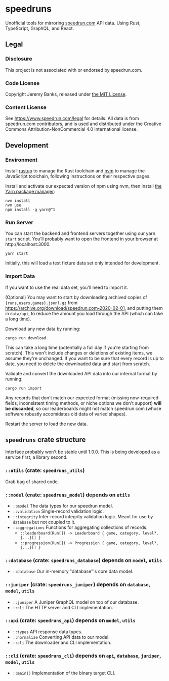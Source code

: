 # speedruns

Unofficial tools for mirroring [speedrun.com](https://www.speedrun.com/) API
data. Using Rust, TypeScript, GraphQL, and React.

## Legal

### Disclosure

This project is not associated with or endorsed by speedrun.com.

### Code License

Copyright Jeremy Banks, released under [the MIT License](LICENSE).

### Content License

See <https://www.speedrun.com/legal> for details. All data is from speedrun.com
contributors, and is used and distributed under the Creative Commons
Attribution-NonCommercial 4.0 International license.

## Development

### Environment

Install [rustup](https://rustup.rs/) to manage the Rust toolchain and
[nvm](https://github.com/nvm-sh/nvm) to manage the JavaScript toolchain,
following instructions on their respective pages.

Install and activate our expected version of npm using nvm, then install
[the Yarn package manager](https://yarnpkg.com/):

```
nvm install
nvm use
npm install -g yarn@^1
```

### Run Server

You can start the backend and frontend servers together using our yarn `start`
script. You'll probably want to open the frontend in your browser at
http://localhost:3000.

```
yarn start
```

Initially, this will load a test fixture data set only intended for development.

### Import Data

If you want to use the real data set, you'll need to import it.

(Optional) You may want to start by downloading archived copies of
`{runs,users,games}.jsonl.gz` from
https://archive.org/download/speedrun.com-2020-02-01, and putting them in
`data/api`, to reduce the amount you load through the API (which can take a long
time).

Download any new data by running:

```
cargo run download
```

This can take a long time (potentially a full day if you're starting from
scratch). This won't include changes or deletions of existing items, we assume
they're unchanged. If you want to be sure that every record is up to date, you
need to delete the downloaded data and start from scratch.

Validate and convert the downloaded API data into our internal format by
running:

```
cargo run import
```

Any records that don't match our expected format (missing now-required fields,
inconsistent timing methods, or niche options we don't support) **will be
discarded**, so our leaderboards might not match speedrun.com (whose software
robustly accomidates old data of varied shapes).

Restart the server to load the new data.

## `speedruns` crate structure

Interface probably won't be stable until 1.0.0. This is being developed as a
service first, a library second.

### `::utils` (crate: `speedruns_utils`)

Grab bag of shared code.

### `::model` (crate: `speedruns_model`) depends on `utils`

- `::model` The data types for our speedrun model.
- `::validation` Single-record validation logic.
- `::integrity` Inter-record integrity validation logic. Meant for use by `database` but not coupled to it.
- `::aggregations` Functions for aggregating collections of records.
  - `::leaderboard(Run[]) -> Leaderboard { game, category, level?, {...}[] }`
  - `::progression(Run[]) -> Progression { game, category, level?, {...}[] }`

### `::database` (crate: `speedruns_database`) depends on `model`, `utils`

- `::database` Our in-memory "database"'s core data model.

### `::juniper` (crate: `speedruns_juniper`) depends on `database`, `model`, `utils`

- `::juniper` A Juniper GraphQL model on top of our database.
- `::cli` The HTTP server and CLI implementation.

### `::api` (crate: `speedruns_api`) depends on `model`, `utils`

- `::types` API response data types.
- `::normalize` Converting API data to our model.
- `::cli` The downloader and CLI implementation.

### `::cli` (crate: `speedruns_cli`) depends on `api`, `database`, `juniper`, `model`, `utils`

- `::main()` Implementation of the binary target CLI.

